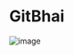 # GitBhai
![image](https://github.com/mHarshMittal/GitBhai/assets/115662931/b7b0f1e4-9b7a-49cb-83f5-2050e1ca5fab)
